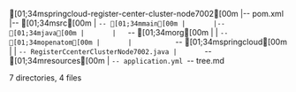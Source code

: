 [01;34mspringcloud-register-center-cluster-node7002[00m
|-- pom.xml
|-- [01;34msrc[00m
|   `-- [01;34mmain[00m
|       |-- [01;34mjava[00m
|       |   `-- [01;34morg[00m
|       |       `-- [01;34mopenatom[00m
|       |           `-- [01;34mspringcloud[00m
|       |               `-- RegisterCcenterClusterNode7002.java
|       `-- [01;34mresources[00m
|           `-- application.yml
`-- tree.md

7 directories, 4 files
